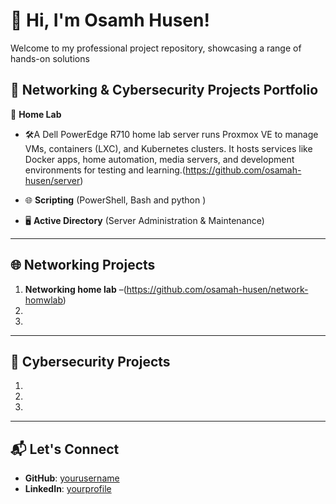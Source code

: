 # 👋 Hi, I'm Osamh Husen!
Welcome to my professional project repository, showcasing a range of hands-on solutions 

 🚀 Networking & Cybersecurity Projects Portfolio
---

 🚀 **Home Lab**

- 🛠️A Dell PowerEdge R710 home lab server runs Proxmox VE to manage VMs, containers (LXC), and Kubernetes clusters. It hosts services like Docker apps, home automation, media servers, and development environments for testing and learning.(https://github.com/osamah-husen/server)
  
- 🌐 **Scripting** (PowerShell, Bash and python )
- 🖥️ **Active Directory** (Server Administration & Maintenance)

---

## 🌐 Networking Projects
1. **Networking home lab** –(https://github.com/osamah-husen/network-homwlab)
2. 
3. 


---

## 🔐 Cybersecurity Projects

1. 
2. 
3. 


---



## 📬 Let's Connect

- **GitHub**: [yourusername](https://github.com/yourusername)  
- **LinkedIn**: [yourprofile](https://linkedin.com/in/yourprofile)

